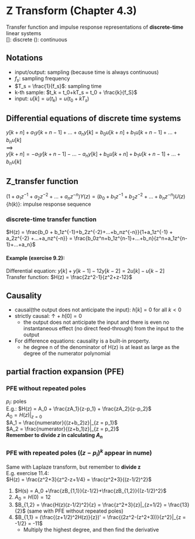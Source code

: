 # Z Transform (Chapter 4.3)
Transfer function and impulse response representations of **discrete-time** linear systems  
[]: discrete (): continuous

## Notations
+ input/output: sampling (because time is always continuous)
+ $f_s$: sampling frequency
+ $T_s = \frac{1}{f_s}$: sampling time
+ k-th sample: $t_k = t_0+kT_s = t_0 + \frac{k}{f_S}$
+ input: $u[k] = u(t_k) = u(t_0+kT_s)$

## Differential equations of discrete time systems
$y[k+n] + a_1y[k+n-1] + ... + a_ny[k] = b_0u[k+n] + b_1u[k+n-1]+...+b_nu[k]$   
==>  
$y[k+n] = -a_1y[k+n-1] - ... - a_ny[k] + b_0u[k+n] + b_1u[k+n-1]+...+b_nu[k]$  
 
## Z_transfer function
$(1+a_1z^{-1} + a_2z^{-2} +...+a_nz^{-n})Y(z) = (b_0 + b_1z^{-1}+b_2z^{-2}+...+b_nz^{-n})U(z)$  
$\{h(k)\}$: impulse response sequence
### discrete-time transfer function
$H(z) = \frac{b_0 + b_1z^{-1}+b_2z^{-2}+...+b_nz^{-n}}{1+a_1z^{-1} + a_2z^{-2} +...+a_nz^{-n}} = \frac{b_0z^n+b_1z^{n-1}+...+b_n}{z^n+a_1z^{n-1}+...+a_n}$

#### Example (exercise 9.2):
Differential equation: $y[k]+y[k-1]-12y[k-2]=2u[k]-u[k-2]$  
Transfer function: $H(z) = \frac{2z^2-1}{z^2+z-12}$

## Causality
+ causal(the output does not anticipate the input): $h[k] = 0$ for all $k<0$ 
+ strictly causal: ↑ + $h[0] = 0$
  + the output does not anticipate the input and there is even no instantaneous effect (no direct feed-through) from the input to the output
+ For difference equations: causality is a built-in property.
  + he degree n of the denominator of H(z) is at least as large as the degree of the numerator polynomial

## partial fraction expansion (PFE)
### PFE without repeated poles
$p_i$: poles  
E.g.: $H(z) = A_0 + \frac{zA_1}{z-p_1} + \frac{zA_2}{z-p_2}$  
$A_0 = H(z)|_{z=0}$  
$A_1 = \frac{numerator}{(z+b_2)z}|_{z = p_1}$  
$A_2 = \frac{numerator}{(z+b_1)z}|_{z = p_2}$  
**Remember to divide *z* in calculating $A_n$**  

### PFE with repeated poles ($(z-p_i)^k$ appear in nume)
Same with Laplaze transform, but remember to **divide z**  
E.g. exercise 11.4:  
$H(z) = \frac{z^2+3}{z^2-z+1/4} = \frac{z^2+3}{(z-1/2)^2}$  
1. $H(s) = A_0 +\frac{zB_{1,1}}{z-1/2}+\frac{zB_{1,2}}{(z-1/2)^2}$   
2. $A_0 = H(0) = 12$
3. $B_{1,2} = \frac{H(z)(z-1/2)^2}{z} = \frac{z^2+3}{z}|_{z=1/2} = \frac{13}{2}$ (same with PFE without repeated poles)
4. $B_{1,1} = (\frac{(z+1/2)^2H(z)}{z})' = \frac{(2z^2-(z^2+3))}{z^2}|_{z = -1/2} = -11$   
   + Multiply the highest degree, and then find the derivative
